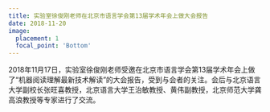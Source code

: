 ```yaml
---
title: 实验室徐俊刚老师在北京市语言学会第13届学术年会上做大会报告
date: 2018-11-20
image:
  placement: 1
  focal_point: 'Bottom'
---
```


2018年11月17日，实验室徐俊刚老师受邀在北京市语言学会第13届学术年会上做了“机器阅读理解最新技术解读”的大会报告，受到与会者的关注。会后与北京语言大学副校长张旺喜教授，北京语言大学王治敏教授、黄伟副教授，北京师范大学龚高浪教授等专家进行了交流。